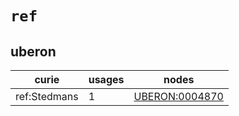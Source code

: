 # `ref`

## uberon

| curie        |   usages | nodes                                                   |
|--------------|----------|---------------------------------------------------------|
| ref:Stedmans |        1 | [UBERON:0004870](https://bioregistry.io/UBERON:0004870) |

